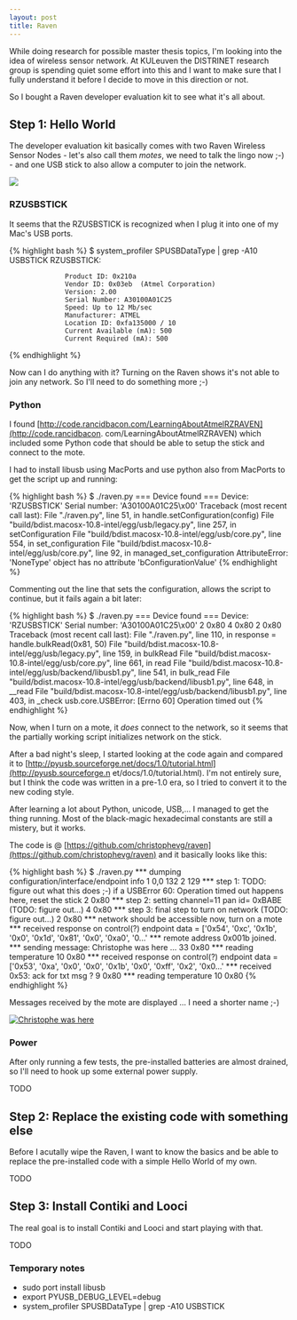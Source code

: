 ```yaml
---
layout: post
title: Raven
---
```


While doing research for possible master thesis topics, I'm looking into the
idea of wireless sensor network. At KULeuven the DISTRINET research group is
spending quiet some effort into this and I want to make sure that I fully
understand it before I decide to move in this direction or not.

So I bought a Raven developer evaluation kit to see what it's all about.

## Step 1: Hello World

The developer evaluation kit basically comes with two Raven Wireless Sensor
Nodes - let's also call them _motes_, we need to talk the lingo now ;-) - and
one USB stick to also allow a computer to join the network.

![](images/full/ravenKit_small.jpg) 

### RZUSBSTICK

It seems that the RZUSBSTICK is recognized when I plug it into one of my Mac's
USB ports.

{% highlight bash %}
$ system_profiler SPUSBDataType | grep -A10 USBSTICK
                RZUSBSTICK:

                  Product ID: 0x210a
                  Vendor ID: 0x03eb  (Atmel Corporation)
                  Version: 2.00
                  Serial Number: A30100A01C25
                  Speed: Up to 12 Mb/sec
                  Manufacturer: ATMEL
                  Location ID: 0xfa135000 / 10
                  Current Available (mA): 500
                  Current Required (mA): 500
{% endhighlight %}

Now can I do anything with it? Turning on the Raven shows it's not able to join
any network. So I'll need to do something more ;-)

### Python

I found
[http://code.rancidbacon.com/LearningAboutAtmelRZRAVEN](http://code.rancidbacon.
com/LearningAboutAtmelRZRAVEN) which included some Python code that should be
able to setup the stick and connect to the mote.

I had to install libusb using MacPorts and use python also from MacPorts to get
the script up and running:

{% highlight bash %}
$ ./raven.py 
=== Device found ===
Device: 
'RZUSBSTICK'
Serial number: 'A30100A01C25\x00'
Traceback (most recent call last):
  File "./raven.py", line 51, in <module>
    handle.setConfiguration(config)
  File "build/bdist.macosx-10.8-intel/egg/usb/legacy.py", line 257, in setConfiguration
  File "build/bdist.macosx-10.8-intel/egg/usb/core.py", line 554, in set_configuration
  File "build/bdist.macosx-10.8-intel/egg/usb/core.py", line 92, in managed_set_configuration
AttributeError: 'NoneType' object has no attribute 'bConfigurationValue'
{% endhighlight %}

Commenting out the line that sets the configuration, allows the script to
continue, but it fails again a bit later:

{% highlight bash %}
$ ./raven.py 
=== Device found ===
Device: 
'RZUSBSTICK'
Serial number: 'A30100A01C25\x00'
2
0x80
4
0x80
2
0x80
Traceback (most recent call last):
  File "./raven.py", line 110, in <module>
    response = handle.bulkRead(0x81, 50)
  File "build/bdist.macosx-10.8-intel/egg/usb/legacy.py", line 159, in bulkRead
  File "build/bdist.macosx-10.8-intel/egg/usb/core.py", line 661, in read
  File "build/bdist.macosx-10.8-intel/egg/usb/backend/libusb1.py", line 541, in bulk_read
  File "build/bdist.macosx-10.8-intel/egg/usb/backend/libusb1.py", line 648, in __read
  File "build/bdist.macosx-10.8-intel/egg/usb/backend/libusb1.py", line 403, in _check
usb.core.USBError: [Errno 60] Operation timed out
{% endhighlight %}

Now, when I turn on a mote, it _does_ connect to the network, so it seems that
the partially working script initializes network on the stick.

After a bad night's sleep, I started looking at the code again and compared it
to [http://pyusb.sourceforge.net/docs/1.0/tutorial.html](http://pyusb.sourceforge.n
et/docs/1.0/tutorial.html). I'm not entirely sure, but I think the code was
written in a pre-1.0 era, so I tried to convert it to the new coding style.

After learning a lot about Python, unicode, USB,... I managed to get the thing
running. Most of the black-magic hexadecimal constants are still a mistery, but
it works.

The code is @ [https://github.com/christophevg/raven](https://github.com/christophevg/raven)
and it basically looks like this:

{% highlight bash %}
$ ./raven.py 
*** dumping configuration/interface/endpoint info
1
        0,0
                132
                2
                129
*** step 1: TODO: figure out what this does ;-)
    if a USBError 60: Operation timed out happens here, reset the stick
2
0x80
*** step 2: setting channel=11 pan id= 0xBABE (TODO: figure out...)
4
0x80
*** step 3: final step to turn on network (TODO: figure out...)
2
0x80
*** network should be accessible now, turn on a mote
*** received response on control(?) endpoint
    data =  ['0x54', '0xc', '0x1b', '0x0', '0x1d', '0x81', '0x0', '0xa0', '0...'
*** remote address 0x001b joined.
*** sending message:  Christophe was here ...
33
0x80
*** reading temperature
10
0x80
*** received response on control(?) endpoint
    data =  ['0x53', '0xa', '0x0', '0x0', '0x1b', '0x0', '0xff', '0x2', '0x0...'
*** received 0x53: ack for txt msg ?
9
0x80
*** reading temperature
10
0x80
{% endhighlight %}

Messages received by the mote are displayed ... I need a shorter name ;-)

[![Christophe was here](images/thumb/raven-cvg.jpg)](images/full/raven-cvg.jpg)

### Power

After only running a few tests, the pre-installed batteries are almost drained,
so I'll need to hook up some external power supply.

TODO

## Step 2: Replace the existing code with something else

Before I acutally wipe the Raven, I want to know the basics and be able to
replace the pre-installed code with a simple Hello World of my own.

TODO

## Step 3: Install Contiki and Looci

The real goal is to install Contiki and Looci and start playing with that.

TODO

### Temporary notes

* sudo port install libusb
* export PYUSB_DEBUG_LEVEL=debug
* system_profiler SPUSBDataType | grep -A10 USBSTICK
